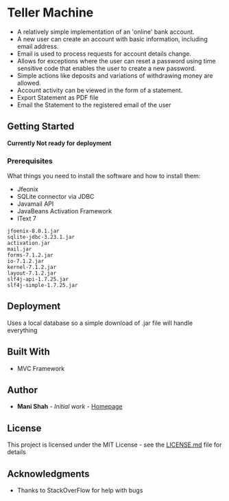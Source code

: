 # Teller Machine

* A relatively simple implementation of an 'online' bank account. 
* A new user can create an account with basic information, including email address. 
* Email is used to process requests for account details change.
* Allows for exceptions where the user can reset a password using time sensitive code that enables the user to create a new password. 
* Simple actions like deposits and variations of withdrawing money are allowed.
* Account activity can be viewed in the form of a statement.
* Export Statement as PDF file
* Email the  Statement to the registered email of the user

## Getting Started

****Currently Not ready for deployment****

### Prerequisites

What things you need to install the software and how to install them:
- Jfeonix
- SQLite connector via JDBC
- Javamail API
- JavaBeans Activation Framework
- IText 7

```
jfoenix-8.0.1.jar
sqlite-jdbc-3.23.1.jar
activation.jar
mail.jar
forms-7.1.2.jar
io-7.1.2.jar
kernel-7.1.2.jar
layout-7.1.2.jar
slf4j-api-1.7.25.jar
slf4j-simple-1.7.25.jar
```
## Deployment

Uses a local database so a simple download of .jar file will handle everything

## Built With

* MVC Framework

## Author

* **Mani Shah** - *Initial work* - [Homepage](https://github.com/Mani9723)

## License

This project is licensed under the MIT License - see the [LICENSE.md](LICENSE.md) file for details

## Acknowledgments

* Thanks to StackOverFlow for help with bugs

